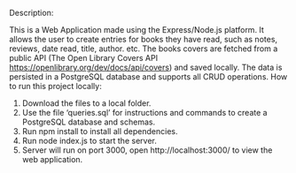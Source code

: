 Description:

This is a Web Application made using the Express/Node.js platform. It allows the user to create entries for books they have read, such as notes, reviews, date read, title, author. etc. The books covers are fetched from a public API (The Open Library Covers API https://openlibrary.org/dev/docs/api/covers)  and saved locally.  The data is persisted in a PostgreSQL database and supports all CRUD operations.
How to run this project locally:

1.	Download the files to a local folder.
2.	Use the file ‘queries.sql’ for instructions and commands to create a PostgreSQL database and schemas.
3.	Run npm install to install all dependencies.
4.	Run node index.js to start the server. 
5.	Server will run on port 3000, open http://localhost:3000/ to view the web application.
